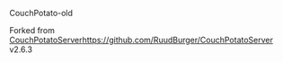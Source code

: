 CouchPotato-old

Forked from [CouchPotatoServer](https://github.com/RuudBurger/CouchPotatoServer)https://github.com/RuudBurger/CouchPotatoServer v2.6.3
